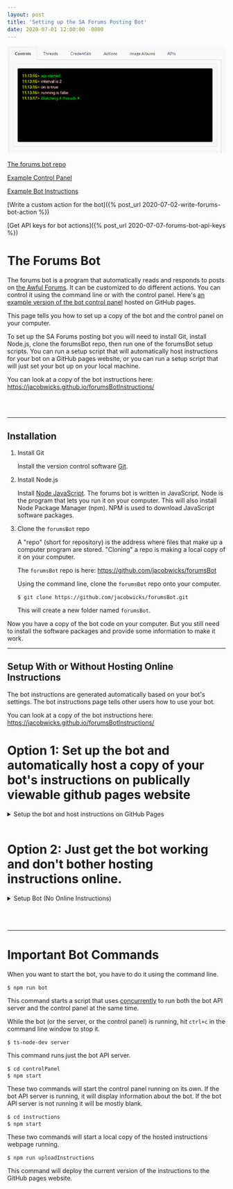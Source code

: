 ```yaml
---
layout: post
title: 'Setting up the SA Forums Posting Bot'
date: 2020-07-01 12:00:00 -0800
---
```


![bot running](/assets//images/2020-07-01/botRunning.gif)

[The forums bot repo](https://github.com/jacobwicks/forumsBot)

[Example Control Panel](https://jacobwicks.github.io/controlPanelExample/)

[Example Bot Instructions](https://jacobwicks.github.io/forumsBotInstructions/)

[Write a custom action for the bot]({% post_url 2020-07-02-write-forums-bot-action %})

[Get API keys for bot actions]({% post_url 2020-07-07-forums-bot-api-keys %})

# The Forums Bot
The forums bot is a program that automatically reads and responds to posts on [the Awful Forums](https://forums.somethingawful.com). It can be customized to do different actions. You can control it using the command line or with the control panel. Here's [an example version of the bot control panel](https://jacobwicks.github.io/exampleControlPanel) hosted on GitHub pages. 

This page tells you how to set up a copy of the bot and the control panel on your computer.  

To set up the SA Forums posting bot you will need to install Git, install Node.js, clone the forumsBot repo, then run one of the forumsBot setup scripts. You can run a setup script that will automatically host instructions for your bot on a GitHub pages website, or you can run a setup script that will just set your bot up on your local machine.

You can look at a copy of the bot instructions here: <https://jacobwicks.github.io/forumsBotInstructions/>

<br/>
<br/>

----
## Installation 

1. Install Git

    Install the version control software [Git](https://git-scm.com/downloads).

2. Install Node.js

    Install [Node JavaScript](https://nodejs.org/en/download/).
    The forums bot is written in JavaScript. Node is the program that lets you run it on your computer.
    This will also install Node Package Manager (npm). NPM is used to download JavaScript software packages.

3. Clone the `forumsBot` repo

    A "repo" (short for repository) is the address where files that make up a computer program are stored.
    "Cloning" a repo is making a local copy of it on your computer.

    The `forumsBot` repo is here: <https://github.com/jacobwicks/forumsBot>

    Using the command line, clone the `forumsBot` repo onto your computer.

    ```
    $ git clone https://github.com/jacobwicks/forumsBot.git
    ```
    This will create a new folder named `forumsBot`.

Now you have a copy of the bot code on your computer. But you still need to install the software packages and provide some information to make it work.

----
## Setup With or Without Hosting Online Instructions

The bot instructions are generated automatically based on your bot's settings. The bot instructions page tells other users how to use your bot. 

You can look at a copy of the bot instructions here: <https://jacobwicks.github.io/forumsBotInstructions/>

# Option 1: Set up the bot and **automatically host a copy of your bot's instructions** on publically viewable github pages website
<details>
<summary markdown='span'>Setup the bot and host instructions on GitHub Pages</summary>

This will set up your bot locally and automatically set up a copy of your bots instructions on GitHub pages. Your bot can link to these instructions every time it posts, so people will know how to use your bot.

You'll need a GitHub account.

1. Go to [GitHub](www.github.com) and login.

2. Create a new repo.

    ![new repo](/assets//images/2020-07-01/createNewRepo.png)
    
    Don't initialize the repo with a Readme.

    Name the repo whatever you want. 
    
    I suggest something like "instructions".

3. Using the command line, navigate to the root folder of the `forumsBot` repo.

    You will need 6 pieces of information to get the bot fully running
    * SA Forums Account Username
    * SA Forums Account Password
    * The botName: the name you want people to call the bot when they give it instructions
    * A password for your locally running bot control panel
    * Your GitHub Username
    * The name of the repo you just created to host the instructions 
<br/>
<br/>

4. Run the npm script `fullSetupWithInstructions`. This is case sensitive.

    ```
    $ npm run fullSetupWithInstructions
    ```
5. Answer the forumsBot setup prompts

    Setup will prompt you for the SA Forums Account Username, SA Forums Account Password, the botName, and the local control panel password.

    * **SA Account Username and Password**

    ![username](/assets//images/2020-07-01/promptUsername.png)

    ![password](/assets//images/2020-07-01/promptPassword.png)

    If you want the bot to work, you need to give it a working SA Forums Account Username and Password. If you don't care if it actually runs, you can skip these steps. You can change them later in the "Credentials" tab of the control panel.

    * **botName**

    ![botName](/assets//images/2020-07-01/promptBotName.png)

    If you want the bot to work, you need to give it a botName. The bot will look for posts that start with the botName in order to recognize when posters are giving the bot instructions. You can change the botName in the "Credentials" tab of the control panel.

    * **Control Panel Password** *required*

    ![cpanel password](/assets//images/2020-07-01/promptControlPanelPassword.png)

    The local control panel password is the password for the local control panel. The control panel is password protected. If you don't set a password you won't be able to login to the control panel.

6. Answer the Instructions setup prompts

    ![github username](/assets//images/2020-07-01/promptGitHubUsername.png)

    At the prompts, enter your github username and the repo name. 

    ![github repo](/assets//images/2020-07-01/promptRepoName.png)

    Enter just the repo name, not the full repo url. 
    The repo name is case sensitive. 
    
    ![github repo name](/assets//images/2020-07-01/enteredRepoName.png)

    After you have answered the prompts, the instructions setup script will run.

    The instructions setup will generate an instructions website based on the settings of your bot. This website will be hosted on GitHub pages using the repo that you created. When you make changes to how your bot works, you can use the control panel or the command line to update the instructions website.  

    [Curious about how the instructions script works?]({% post_url 2020-07-07-forums-bot-explain-instructions-setup-script %})

7. Control Panel Will Start Automatically

    After the script has finished installing, it will start the bot and the control panel running. The control panel will open automatically in a web browser.
    
    If the control panel doesn't open automatically, you can get to it by opening a web browser and going to 'localhost:3000'

    When you aren't logged in the control panel will display instructions on how to use your bot. 

8. Login to Control Panel

    ![cog](/assets//images/2020-07-01/cog.png)

    Click the 'cog' icon in the upper left and enter your control panel password to log in. 

    Once you have logged in to the control panel you can use the bot controls and edit the bot settings.

9. Use control panel to change settings and run the bot

    ![watching Threads](/assets//images/2020-07-01/watchingThreads.png)
    
    The bot "watches" all threads that the SA account has bookmarked. To add threads that the bot interacts with, login to SA and bookmark the thread. You can remove threads by unbookmarking them on SA or in the 'Threads' tab of the bot control panel. 

    ![bot Bookmarks](/assets//images/2020-07-01/watchingThreads2.png)


    ![botButtons](/assets//images/2020-07-01/botButtons.png)

    Click 'Run Once' to scan all bookmarked threads.
    
    The bot's activity will be displayed in the Log Viewer.

## Updating Instructions
When you change the settings of your bot, like by changing the botName, bookmarking or unbookmarking a thread, or turning an action on or off the instructions shown by your local copy of the control panel will also change. 

The instructions on the GitHub pages website won't update automatically. But you can update the instructions on GitHub Pages two ways.

* **Using the Control Panel**

Run the control panel. Click the 'save' icon in the TopBar of the controlPanel. This will update the `instructions.json` file in the `instructions` module and push the updates to the `gh-pages` branch of your repo. The changes will then be visible on the instructions website.

![save instructions](/assets//images/2020-07-01/saveInstructions.gif)

* **Using the Command Line**

Navigate to the root folder of the `forumsBot`. Run the npm script `uploadInstructions`.

```
$ npm run uploadInstructions
```
The script will update the `instructions.json` file in the `instructions` module and push the updates to the `gh-pages` branch of your repo. The changes will then be visible on the instructions website.

# You're (mostly) Done

That's it! Kind of.

The bot is now up and running, but a lot of the actions the bot can take won't work until you **add the API keys** that they depend on. 

For example, your bot can't post a tweet until you add the Twitter API key. 

Your bot also can't host images on Imgur until you add the Imgur API Key. 

[How to add API Keys to your bot]({% post_url 2020-07-07-forums-bot-api-keys %})

</details>
<br/>

# Option 2: Just get the bot working and **don't bother hosting instructions online**. 
<details>
<summary markdown='span'>Setup Bot (No Online Instructions)</summary>

You will need 4 pieces of information to get the bot fully running
* SA Forums Account Username
* SA Forums Account Password
* The botName: the name you want people to call the bot when they give it instructions
* A password for your locally running bot control panel

1. Run the `fullSetup` script

    Go into the `forumsBot` folder and run the fullSetup script.

    ```
    $ cd forumsBot
    $ npm run fullSetup
    ```

2. Answer the setup prompts

    Setup will prompt you for the SA Forums Account Username, SA Forums Account Password, the botName, and the local control panel password.

    * **SA Account Username and Password**

    ![username](/assets//images/2020-07-01/promptUsername.png)

    ![password](/assets//images/2020-07-01/promptPassword.png)

    If you want the bot to work, you need to give it a working SA Forums Account Username and Password. If you don't care if it actually runs, you can skip these steps. You can change them later in the "Credentials" tab of the control panel.

    * **botName**
    
    ![botName](/assets//images/2020-07-01/promptBotName.png)

    If you want the bot to work, you need to give it a botName. The bot will look for posts that start with the botName in order to recognize when posters are giving the bot instructions. You can change the botName in the "Credentials" tab of the control panel.

    * **Control Panel Password** *required*

    ![cpanel password](/assets//images/2020-07-01/promptControlPanelPassword.png)

    The local control panel password is the password for the local control panel. The control panel is password protected. If you don't set a password you won't be able to login to the control panel.

    After you answer these prompts, the setup script will start the bot and open the control panel in your web browser. 

3. Control Panel Will Start Automatically

    After the script has finished installing, it will start the bot and the control panel running. The control panel will open automatically in a web browser.
    
    If the control panel doesn't open automatically, you can get to it by opening a web browser and going to 'localhost:3000'

    When you aren't logged in the control panel will display instructions on how to use your bot. 

4. Login to Control Panel

    ![cog](/assets//images/2020-07-01/cog.png)

    Click the 'cog' icon in the upper left and enter your control panel password to log in. 

    Once you have logged in to the control panel you can use the bot controls and edit the bot settings.

5. Use control panel to change settings and run the bot

    ![watching Threads](/assets//images/2020-07-01/watchingThreads.png)
    
    The bot "watches" all threads that the SA account has bookmarked. To add threads that the bot interacts with, login to SA and bookmark the thread. You can remove threads by unbookmarking them on SA or in the 'Threads' tab of the bot control panel. 
        
    ![bot Bookmarks](/assets//images/2020-07-01/watchingThreads2.png)


    ![bot Buttons](/assets//images/2020-07-01/botButtons.png)

    Click 'Run Once' to scan all bookmarked threads.
    
    The bot's activity will be displayed in the Log Viewer.

# You're (mostly) Done

That's it! Kind of.

The bot is now up and running, but a lot of the actions the bot can take won't work until you **add the API keys** that they depend on. 

For example, your bot can't post a tweet until you add the Twitter API key. 

Your bot also can't host images on Imgur until you add the Imgur API Key. 

[How to add API Keys to your bot]({% post_url 2020-07-07-forums-bot-api-keys %})

</details>
<br/>
<br/>
<br/>

----
# Important Bot Commands

When you want to start the bot, you have to do it using the command line.

```
$ npm run bot
```
This command starts a script that uses [concurrently](https://www.npmjs.com/package/concurrently) to run both the bot API server and the control panel at the same time.

While the bot (or the server, or the control panel) is running, hit `ctrl+c` in the command line window to stop it.

```
$ ts-node-dev server
```
This command runs just the bot API server.

```
$ cd controlPanel
$ npm start
```
These two commands will start the control panel running on its own. If the bot API server is running, it will display information about the bot. If the bot API server is not running it will be mostly blank.

```
$ cd instructions
$ npm start
```
These two commands will start a local copy of the hosted instructions webpage running.

```
$ npm run uploadInstructions
```
This command will deploy the current version of the instructions to the GitHub pages website.
